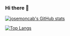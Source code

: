 ### Hi there 👋

[![josemoncab's GitHub stats](https://github-readme-stats.vercel.app/api?username=josemoncab&show_icons=true&theme=radical)](https://github.com/anuraghazra/github-readme-stats)

[![Top Langs](https://github-readme-stats.vercel.app/api/top-langs/?username=josemoncab)](https://github.com/anuraghazra/github-readme-stats)
